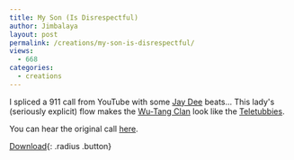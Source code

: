```yaml
---
title: My Son (Is Disrespectful)
author: Jimbalaya
layout: post
permalink: /creations/my-son-is-disrespectful/
views:
  - 668
categories:
  - creations
---
```


I spliced a 911 call from YouTube with some [Jay Dee][2] beats...
This lady's (seriously explicit) flow makes the [Wu-Tang Clan][3] look like the [Teletubbies][4].

 [2]: http://click.linksynergy.com/fs-bin/click?id=vwHUN9G4nyY&subid=&offerid=146261.1&type=10&tmpid=3909&RD_PARM1=http://itunes.apple.com/WebObjects/MZStore.woa/wa/viewArtist?id=16589310 "J Dilla on iTunes"
 [3]: http://click.linksynergy.com/fs-bin/click?id=vwHUN9G4nyY&subid=&offerid=146261.1&type=10&tmpid=3909&RD_PARM1=http://itunes.apple.com/WebObjects/MZStore.woa/wa/viewArtist?id=200986 "Wu-Tang Clan on iTunes"
 [4]: http://click.linksynergy.com/fs-bin/click?id=vwHUN9G4nyY&subid=&offerid=146261.1&type=10&tmpid=3909&RD_PARM1=http://itunes.apple.com/WebObjects/MZStore.woa/wa/viewArtist?id=258364227 "Teletubbies on iTunes"

You can hear the original call [here][5].

 [5]: http://www.youtube.com/watch?v=cQDFwhyfgHs

<p><audio src='/audio/creations/Jimbalaya-Pieces_Of_The_Wholes-07-My_Son_(Is_Disrespectful).mp3' preload='auto' /></p>

[Download][7]{: .radius .button}

 [7]: /audio/creations/Jimbalaya-Pieces_Of_The_Wholes-07-My_Son_(Is_Disrespectful).mp3 "Download Jimbalaya - My Son (Is Disrespectful)"
